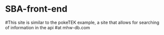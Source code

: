 # SBA-front-end

#This site is similar to the pokeTEK example, a site that allows for searching of information in the api
#at mhw-db.com
